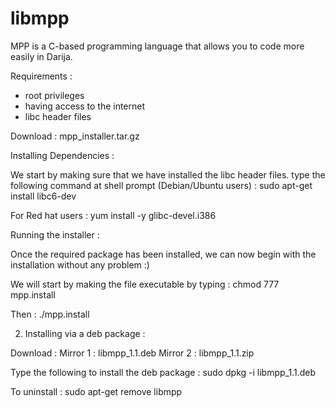 libmpp
======

MPP is a C-based programming language that allows you to code more easily in Darija.

Requirements :
- root privileges
- having access to the internet
- libc header files

Download :
mpp_installer.tar.gz

Installing Dependencies :

We start by making sure that we have installed the libc header files. type the following command at shell prompt (Debian/Ubuntu users) :
sudo apt-get install libc6-dev

For Red hat users :
yum install -y glibc-devel.i386

Running the installer :

Once the required package has been installed, we can now begin with the installation without any problem :)

We will start by making the file executable by typing  :
chmod 777 mpp.install

Then :
./mpp.install

2. Installing via a deb package :

Download :
Mirror 1 : libmpp_1.1.deb
Mirror 2 : libmpp_1.1.zip

Type the following to install the deb package :
sudo dpkg -i libmpp_1.1.deb 

To uninstall :
sudo apt-get remove libmpp
